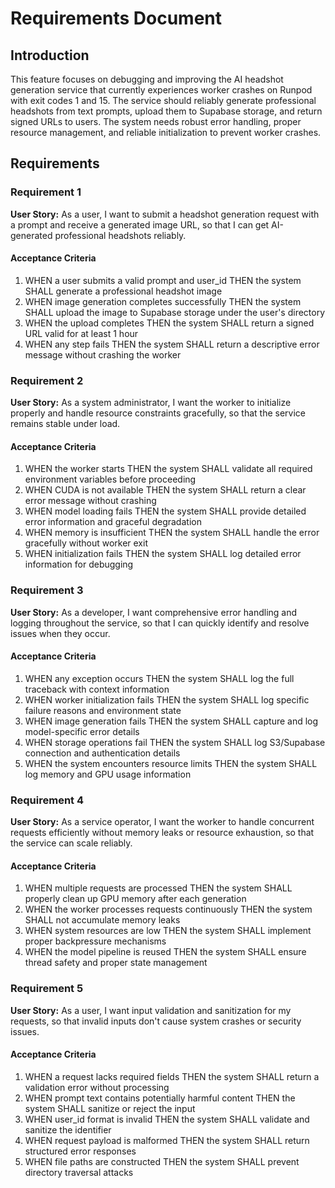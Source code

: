 # Requirements Document

## Introduction

This feature focuses on debugging and improving the AI headshot generation service that currently experiences worker crashes on Runpod with exit codes 1 and 15. The service should reliably generate professional headshots from text prompts, upload them to Supabase storage, and return signed URLs to users. The system needs robust error handling, proper resource management, and reliable initialization to prevent worker crashes.

## Requirements

### Requirement 1

**User Story:** As a user, I want to submit a headshot generation request with a prompt and receive a generated image URL, so that I can get AI-generated professional headshots reliably.

#### Acceptance Criteria

1. WHEN a user submits a valid prompt and user_id THEN the system SHALL generate a professional headshot image
2. WHEN image generation completes successfully THEN the system SHALL upload the image to Supabase storage under the user's directory
3. WHEN the upload completes THEN the system SHALL return a signed URL valid for at least 1 hour
4. WHEN any step fails THEN the system SHALL return a descriptive error message without crashing the worker

### Requirement 2

**User Story:** As a system administrator, I want the worker to initialize properly and handle resource constraints gracefully, so that the service remains stable under load.

#### Acceptance Criteria

1. WHEN the worker starts THEN the system SHALL validate all required environment variables before proceeding
2. WHEN CUDA is not available THEN the system SHALL return a clear error message without crashing
3. WHEN model loading fails THEN the system SHALL provide detailed error information and graceful degradation
4. WHEN memory is insufficient THEN the system SHALL handle the error gracefully without worker exit
5. WHEN initialization fails THEN the system SHALL log detailed error information for debugging

### Requirement 3

**User Story:** As a developer, I want comprehensive error handling and logging throughout the service, so that I can quickly identify and resolve issues when they occur.

#### Acceptance Criteria

1. WHEN any exception occurs THEN the system SHALL log the full traceback with context information
2. WHEN worker initialization fails THEN the system SHALL log specific failure reasons and environment state
3. WHEN image generation fails THEN the system SHALL capture and log model-specific error details
4. WHEN storage operations fail THEN the system SHALL log S3/Supabase connection and authentication details
5. WHEN the system encounters resource limits THEN the system SHALL log memory and GPU usage information

### Requirement 4

**User Story:** As a service operator, I want the worker to handle concurrent requests efficiently without memory leaks or resource exhaustion, so that the service can scale reliably.

#### Acceptance Criteria

1. WHEN multiple requests are processed THEN the system SHALL properly clean up GPU memory after each generation
2. WHEN the worker processes requests continuously THEN the system SHALL not accumulate memory leaks
3. WHEN system resources are low THEN the system SHALL implement proper backpressure mechanisms
4. WHEN the model pipeline is reused THEN the system SHALL ensure thread safety and proper state management

### Requirement 5

**User Story:** As a user, I want input validation and sanitization for my requests, so that invalid inputs don't cause system crashes or security issues.

#### Acceptance Criteria

1. WHEN a request lacks required fields THEN the system SHALL return a validation error without processing
2. WHEN prompt text contains potentially harmful content THEN the system SHALL sanitize or reject the input
3. WHEN user_id format is invalid THEN the system SHALL validate and sanitize the identifier
4. WHEN request payload is malformed THEN the system SHALL return structured error responses
5. WHEN file paths are constructed THEN the system SHALL prevent directory traversal attacks
